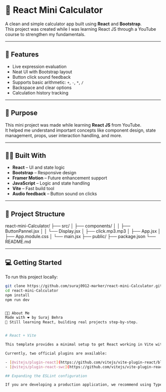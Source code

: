 # 📱 React Mini Calculator

A clean and simple calculator app built using **React** and **Bootstrap**.  
This project was created while I was learning React JS through a YouTube course to strengthen my fundamentals.

---

## 🚀 Features

- Live expression evaluation
- Neat UI with Bootstrap layout
- Button click sound feedback
- Supports basic arithmetic: `+`, `-`, `*`, `/`
- Backspace and clear options
- Calculation history tracking

---

## 🎯 Purpose

This mini project was made while learning **React JS** from YouTube.  
It helped me understand important concepts like component design, state management, props, user interaction handling, and more.

---

## 🧑‍💻 Built With

- **React** – UI and state logic
- **Bootstrap** – Responsive design
- **Framer Motion** – Future enhancement support
- **JavaScript** – Logic and state handling
- **Vite** – Fast build tool
- **Audio feedback** – Button sound on clicks

---

## 📂 Project Structure
react-mini-Calculator/
├── src/
│ ├── components/
│ │ ├── ButtonPannel.jsx
│ │ └── Display.jsx
│ ├── click.mp3.mp3
│ ├── App.jsx
│ ├── App.module.css
│ └── main.jsx
├── public/
├── package.json
└── README.md


---

## 💻 Getting Started

To run this project locally:

```bash
git clone https://github.com/suraj0912-marker/react-mini-Calculator.git
cd react-mini-Calculator
npm install
npm run dev


👨‍🎓 About Me
Made with ❤️ by Suraj Behra
🧠 Still learning React, building real projects step-by-step.


# React + Vite

This template provides a minimal setup to get React working in Vite with HMR and some ESLint rules.

Currently, two official plugins are available:

- [@vitejs/plugin-react](https://github.com/vitejs/vite-plugin-react/blob/main/packages/plugin-react) uses [Babel](https://babeljs.io/) for Fast Refresh
- [@vitejs/plugin-react-swc](https://github.com/vitejs/vite-plugin-react/blob/main/packages/plugin-react-swc) uses [SWC](https://swc.rs/) for Fast Refresh

## Expanding the ESLint configuration

If you are developing a production application, we recommend using TypeScript with type-aware lint rules enabled. Check out the [TS template](https://github.com/vitejs/vite/tree/main/packages/create-vite/template-react-ts) for information on how to integrate TypeScript and [`typescript-eslint`](https://typescript-eslint.io) in your project.
